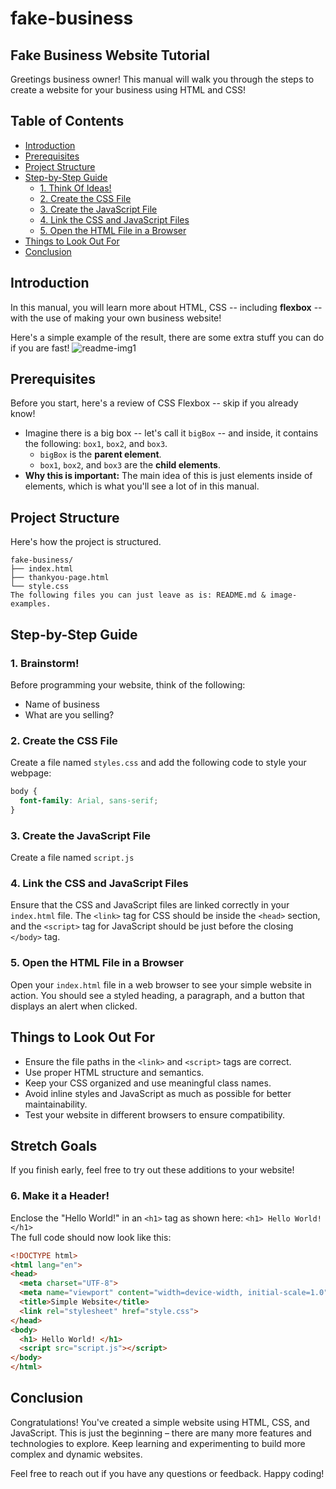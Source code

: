 # fake-business

## Fake Business Website Tutorial
Greetings business owner! This manual will walk you through the steps to create a website for your business using HTML and CSS!

## Table of Contents
- [Introduction](#introduction)
- [Prerequisites](#prerequisites)
- [Project Structure](#project-structure)
- [Step-by-Step Guide](#step-by-step-guide)
  - [1. Think Of Ideas!](#brainstorm)
  - [2. Create the CSS File](#2-create-the-css-file)
  - [3. Create the JavaScript File](#3-create-the-javascript-file)
  - [4. Link the CSS and JavaScript Files](#4-link-the-css-and-javascript-files)
  - [5. Open the HTML File in a Browser](#5-open-the-html-file-in-a-browser)
- [Things to Look Out For](#things-to-look-out-for)
- [Conclusion](#conclusion)

## Introduction
In this manual, you will learn more about HTML, CSS -- including **flexbox** -- with the use of making your own business website!

Here's a simple example of the result, there are some extra stuff you can do if you are fast!
![readme-img1](https://github.com/user-attachments/assets/31037174-e788-4fb6-bff0-7f0ae2689297)

## Prerequisites
Before you start, here's a review of CSS Flexbox -- skip if you already know!
- Imagine there is a big box -- let's call it `bigBox` -- and inside, it contains the following: `box1`, `box2`, and `box3`.
  - `bigBox` is the **parent element**.
  - `box1`, `box2`, and `box3` are the **child elements**.
- **Why this is important:** The main idea of this is just elements inside of elements, which is what you'll see a lot of in this manual.

## Project Structure
Here's how the project is structured.
```plaintext
fake-business/
├── index.html
├── thankyou-page.html
└── style.css
The following files you can just leave as is: README.md & image-examples.
```

## Step-by-Step Guide

### 1. Brainstorm!

Before programming your website, think of the following:
- Name of business
- What are you selling?

### 2. Create the CSS File

Create a file named `styles.css` and add the following code to style your webpage:

```css
body {
  font-family: Arial, sans-serif;
}
```

### 3. Create the JavaScript File

Create a file named `script.js` 

### 4. Link the CSS and JavaScript Files

Ensure that the CSS and JavaScript files are linked correctly in your `index.html` file. The `<link>` tag for CSS should be inside the `<head>` section, and the `<script>` tag for JavaScript should be just before the closing `</body>` tag.

### 5. Open the HTML File in a Browser

Open your `index.html` file in a web browser to see your simple website in action. You should see a styled heading, a paragraph, and a button that displays an alert when clicked.

## Things to Look Out For

- Ensure the file paths in the `<link>` and `<script>` tags are correct.
- Use proper HTML structure and semantics.
- Keep your CSS organized and use meaningful class names.
- Avoid inline styles and JavaScript as much as possible for better maintainability.
- Test your website in different browsers to ensure compatibility.

## Stretch Goals
If you finish early, feel free to try out these additions to your website!

### 6. Make it a Header!
Enclose the "Hello World!" in an ``<h1>`` tag as shown here:
```<h1> Hello World! </h1>```
<br>
The full code should now look like this:
```html
<!DOCTYPE html>
<html lang="en">
<head>
  <meta charset="UTF-8">
  <meta name="viewport" content="width=device-width, initial-scale=1.0">
  <title>Simple Website</title>
  <link rel="stylesheet" href="style.css">
</head>
<body>
  <h1> Hello World! </h1>
  <script src="script.js"></script>
</body>
</html>
```


## Conclusion

Congratulations! You've created a simple website using HTML, CSS, and JavaScript. This is just the beginning – there are many more features and technologies to explore. Keep learning and experimenting to build more complex and dynamic websites.

Feel free to reach out if you have any questions or feedback. Happy coding!

